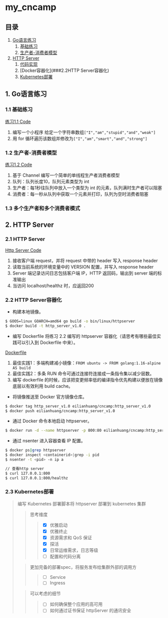 # my_cncamp

## 目录
1. [Go语言练习](##1.Go语言练习)  
   1. [基础练习](###1.1基础练习)  
   2. [生产者-消费者模型](###1.2生产者-消费者模型)  
2. [HTTP Server](##2.HTTPServer)
   1. [代码实现](###2.1HTTPServer)
   2. [Docker容器化](###2.2HTTP Server容器化)
   3. [Kubernetes部署](###2.3Kubernetes部署)

## 1. Go语言练习

### 1.1 基础练习

[练习1.1 Code](practice_1_1/main.go)

1. 编写一个小程序 给定一个字符串数组`["I","am","stupid","and","weak"]` 
2. 用 for 循环遍历该数组并修改为`["I","am","smart","and","strong"]`

### 1.2 生产者-消费者模型

[练习1.2 Code](practice_1_2/main.go)

1. 基于 Channel 编写一个简单的单线程生产者消费者模型
2. 队列：队列长度10，队列元素类型为 int
3. 生产者：每1秒往队列中放入一个类型为 int 的元素，队列满时生产者可以阻塞
4. 消费者：每一秒从队列中获取一个元素并打印，队列为空时消费者阻塞

### 1.3 多个生产者和多个消费者模式

## 2. HTTP Server

### 2.1 HTTP Server

[Http Server Code](http_server/main.go)

1. 接收客户端 request，并将 request 中带的 header 写入 response header
2. 读取当前系统的环境变量中的 VERSION 配置，并写入 response header
3. Server 端记录访问日志包括客户端 IP，HTTP 返回码，输出到 server 端的标准输出
4. 当访问 localhost/healthz 时，应返回200

### 2.2 HTTP Server容器化

- 构建本地镜像。

```bash
$ GOOS=linux GOARCH=amd64 go build -o bin/linux/httpserver
$ docker build -t http_server_v1.0 .
```

- 编写 Dockerfile 将练习 2.2 编写的 httpserver 容器化（请思考有哪些最佳实践可以引入到 Dockerfile 中来）。

[Dockerfile](http_server/Dockerfile)

1. 最佳实践1：多端构建减小镜像：`FROM ubuntu -> FROM golang:1.16-alpine AS build`
2. 最佳实践2：多条 RUN 命令可通过连接符连接成一条指令集以减少层数。
3. 编写 dockerfile 的时候，应该把变更频率低的编译指令优先构建以便放在镜像底层以有效利用 build cache。

- 将镜像推送至 Docker 官方镜像仓库。

```bash
$ docker tag http_server_v1.0 eilianhuang/cncamp:http_server_v1.0
$ docker push eilianhuang/cncamp:http_server_v1.0
```

- 通过 Docker 命令本地启动 httpserver。

```bash
$ docker run -d --name httpserver -p 800:80 eilianhuang/cncamp:http_server_v1.0
```

- 通过 nsenter 进入容器查看 IP 配置。

```bash
$ docker ps|grep httpserver
$ docker inspect <containerid>|grep -i pid
$ nsenter -t <pid> -n ip a

// 查看http server
$ curl 127.0.0.1:800
$ curl 127.0.0.1:800/healthz
```

### 2.3 Kubernetes部署

> 编写 Kubernetes 部署脚本将 httpserver 部署到 kubernetes 集群
>> 思考维度
>>> - [x] 优雅启动
>>> - [x] 优雅终止 
>>> - [x] 资源需求和 QoS 保证 
>>> - [x] 探活 
>>> - [x] 日常运维需求，日志等级 
>>> - [ ] 配置和代码分离
> 
>> 更加完备的部署spec，将服务发布给集群外部的调用方
>>> - [ ] Service 
>>> - [ ] Ingress
> 
>> 可以考虑的细节
>>> - [ ] 如何确保整个应用的高可用 
>>> - [ ] 如何通过证书保证 httpServer 的通讯安全
